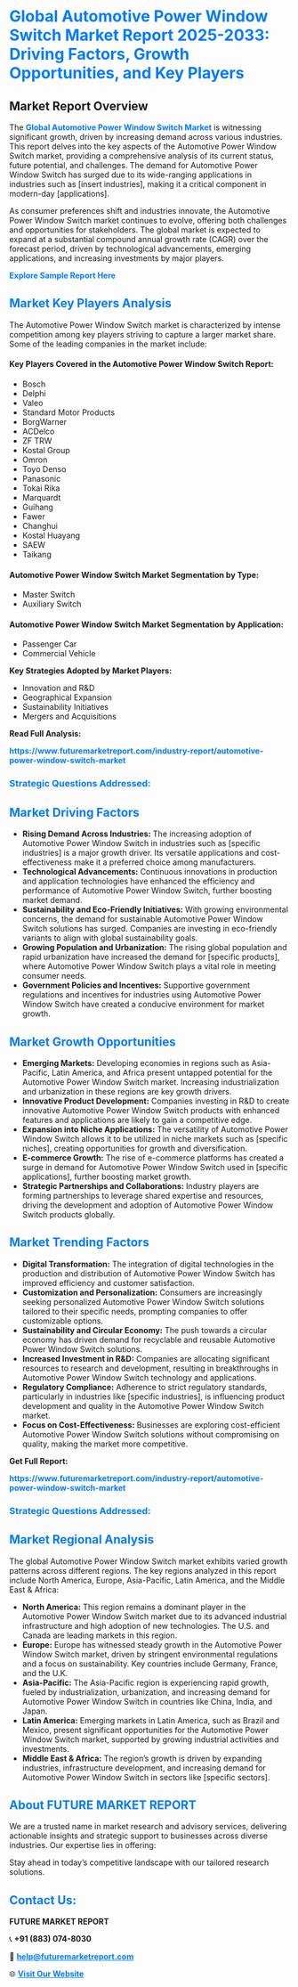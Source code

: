 <h1 style="color: #007BFF;">Global Automotive Power Window Switch Market Report 2025-2033: Driving Factors, Growth Opportunities, and Key Players</h1>

<section id="overview">
<h2>Market Report Overview</h2>
<p>The <a href="https://www.futuremarketreport.com/industry-report/automotive-power-window-switch-market" style="color: #007BFF; text-decoration: none;"><strong>Global Automotive Power Window Switch Market</strong></a> is witnessing significant growth, driven by increasing demand across various industries. This report delves into the key aspects of the Automotive Power Window Switch market, providing a comprehensive analysis of its current status, future potential, and challenges. The demand for Automotive Power Window Switch has surged due to its wide-ranging applications in industries such as [insert industries], making it a critical component in modern-day [applications].</p>
<p>As consumer preferences shift and industries innovate, the Automotive Power Window Switch market continues to evolve, offering both challenges and opportunities for stakeholders. The global market is expected to expand at a substantial compound annual growth rate (CAGR) over the forecast period, driven by technological advancements, emerging applications, and increasing investments by major players.</p>
</section>

<section id="overview">
<p><a href="https://www.futuremarketreport.com/request-sample/reportId=48202" style="color: #007BFF; text-decoration: none;"><strong>Explore Sample Report Here</strong></a></p>
</section>

<section id="key-players">
<h2 style="color: #007BFF;">Market Key Players Analysis</h2>
<p>The Automotive Power Window Switch market is characterized by intense competition among key players striving to capture a larger market share. Some of the leading companies in the market include:</p>
<h4>Key Players Covered in the Automotive Power Window Switch Report:</h4>
<ul><li>Bosch</li><li>Delphi</li><li>Valeo</li><li>Standard Motor Products</li><li>BorgWarner</li><li>ACDelco</li><li>ZF TRW</li><li>Kostal Group</li><li>Omron</li><li>Toyo Denso</li><li>Panasonic</li><li>Tokai Rika</li><li>Marquardt</li><li>Guihang</li><li>Fawer</li><li>Changhui</li><li>Kostal Huayang</li><li>SAEW</li><li>Taikang</li></ul>
<h4>Automotive Power Window Switch Market Segmentation by Type:</h4>
<ul><li>Master Switch</li><li>Auxiliary Switch</li></ul>

<h4>Automotive Power Window Switch Market Segmentation by Application:</h4>
<ul><li>Passenger Car</li><li>Commercial Vehicle</li></ul>
<p><strong>Key Strategies Adopted by Market Players:</strong></p>
<ul>
<li>Innovation and R&D</li>
<li>Geographical Expansion</li>
<li>Sustainability Initiatives</li>
<li>Mergers and Acquisitions</li>
</ul>
</section>

<section>
<p><strong>Read Full Analysis: </strong></p><a href="https://www.futuremarketreport.com/industry-report/automotive-power-window-switch-market" style="color: #007BFF; text-decoration: none;"><strong>https://www.futuremarketreport.com/industry-report/automotive-power-window-switch-market</strong></a>
<h3 style="color: #007BFF;">Strategic Questions Addressed:</h3>
</section>

<section id="driving-factors">
<h2 style="color: #007BFF;">Market Driving Factors</h2>
<ul>
<li><strong>Rising Demand Across Industries:</strong> The increasing adoption of Automotive Power Window Switch in industries such as [specific industries] is a major growth driver. Its versatile applications and cost-effectiveness make it a preferred choice among manufacturers.</li>
<li><strong>Technological Advancements:</strong> Continuous innovations in production and application technologies have enhanced the efficiency and performance of Automotive Power Window Switch, further boosting market demand.</li>
<li><strong>Sustainability and Eco-Friendly Initiatives:</strong> With growing environmental concerns, the demand for sustainable Automotive Power Window Switch solutions has surged. Companies are investing in eco-friendly variants to align with global sustainability goals.</li>
<li><strong>Growing Population and Urbanization:</strong> The rising global population and rapid urbanization have increased the demand for [specific products], where Automotive Power Window Switch plays a vital role in meeting consumer needs.</li>
<li><strong>Government Policies and Incentives:</strong> Supportive government regulations and incentives for industries using Automotive Power Window Switch have created a conducive environment for market growth.</li>
</ul>
</section>

<section id="growth-opportunities">
<h2 style="color: #007BFF;">Market Growth Opportunities</h2>
<ul>
<li><strong>Emerging Markets:</strong> Developing economies in regions such as Asia-Pacific, Latin America, and Africa present untapped potential for the Automotive Power Window Switch market. Increasing industrialization and urbanization in these regions are key growth drivers.</li>
<li><strong>Innovative Product Development:</strong> Companies investing in R&D to create innovative Automotive Power Window Switch products with enhanced features and applications are likely to gain a competitive edge.</li>
<li><strong>Expansion into Niche Applications:</strong> The versatility of Automotive Power Window Switch allows it to be utilized in niche markets such as [specific niches], creating opportunities for growth and diversification.</li>
<li><strong>E-commerce Growth:</strong> The rise of e-commerce platforms has created a surge in demand for Automotive Power Window Switch used in [specific applications], further boosting market growth.</li>
<li><strong>Strategic Partnerships and Collaborations:</strong> Industry players are forming partnerships to leverage shared expertise and resources, driving the development and adoption of Automotive Power Window Switch products globally.</li>
</ul>
</section>

<section id="trending-factors">
<h2 style="color: #007BFF;">Market Trending Factors</h2>
<ul>
<li><strong>Digital Transformation:</strong> The integration of digital technologies in the production and distribution of Automotive Power Window Switch has improved efficiency and customer satisfaction.</li>
<li><strong>Customization and Personalization:</strong> Consumers are increasingly seeking personalized Automotive Power Window Switch solutions tailored to their specific needs, prompting companies to offer customizable options.</li>
<li><strong>Sustainability and Circular Economy:</strong> The push towards a circular economy has driven demand for recyclable and reusable Automotive Power Window Switch solutions.</li>
<li><strong>Increased Investment in R&D:</strong> Companies are allocating significant resources to research and development, resulting in breakthroughs in Automotive Power Window Switch technology and applications.</li>
<li><strong>Regulatory Compliance:</strong> Adherence to strict regulatory standards, particularly in industries like [specific industries], is influencing product development and quality in the Automotive Power Window Switch market.</li>
<li><strong>Focus on Cost-Effectiveness:</strong> Businesses are exploring cost-efficient Automotive Power Window Switch solutions without compromising on quality, making the market more competitive.</li>
</ul>
</section>

<section>
<p><strong>Get Full Report: </strong></p><a href="https://www.futuremarketreport.com/industry-report/automotive-power-window-switch-market" style="color: #007BFF; text-decoration: none;"><strong>https://www.futuremarketreport.com/industry-report/automotive-power-window-switch-market</strong></a>
<h3 style="color: #007BFF;">Strategic Questions Addressed:</h3>
</section>


<section id="regional-analysis">
<h2 style="color: #007BFF;">Market Regional Analysis</h2>
<p>The global Automotive Power Window Switch market exhibits varied growth patterns across different regions. The key regions analyzed in this report include North America, Europe, Asia-Pacific, Latin America, and the Middle East & Africa:</p>
<ul>
<li><strong>North America:</strong> This region remains a dominant player in the Automotive Power Window Switch market due to its advanced industrial infrastructure and high adoption of new technologies. The U.S. and Canada are leading markets in this region.</li>
<li><strong>Europe:</strong> Europe has witnessed steady growth in the Automotive Power Window Switch market, driven by stringent environmental regulations and a focus on sustainability. Key countries include Germany, France, and the U.K.</li>
<li><strong>Asia-Pacific:</strong> The Asia-Pacific region is experiencing rapid growth, fueled by industrialization, urbanization, and increasing demand for Automotive Power Window Switch in countries like China, India, and Japan.</li>
<li><strong>Latin America:</strong> Emerging markets in Latin America, such as Brazil and Mexico, present significant opportunities for the Automotive Power Window Switch market, supported by growing industrial activities and investments.</li>
<li><strong>Middle East & Africa:</strong> The region’s growth is driven by expanding industries, infrastructure development, and increasing demand for Automotive Power Window Switch in sectors like [specific sectors].</li>
</ul>
</section>

<footer>
<h2 style="color: #007BFF;">About FUTURE MARKET REPORT</h2>
<p>We are a trusted name in market research and advisory services, delivering actionable insights and strategic support to businesses across diverse industries. Our expertise lies in offering:</p>

<p>Stay ahead in today’s competitive landscape with our tailored research solutions.</p>

<h2 style="color: #007BFF;">Contact Us:</h2>
<p><strong>FUTURE MARKET REPORT</strong></p>
<p>📞 <strong>+91 (883) 074-8030</strong></p>
<p>📧 <strong><a href="mailto:help@futuremarketreport.com" style="color: #007BFF;">help@futuremarketreport.com</a></strong></p>
<p>🌐 <strong><a href="https://www.futuremarketreport.com/" style="color: #007BFF;">Visit Our Website</a></strong></p>
</footer>